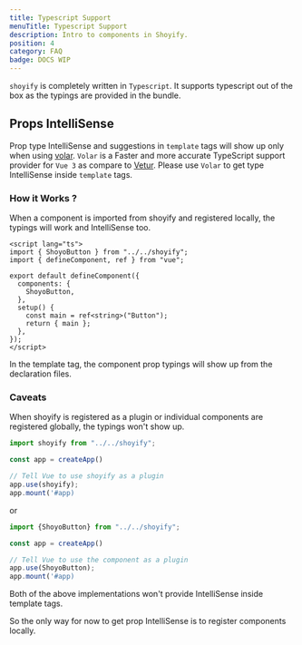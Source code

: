 ```yaml
---
title: Typescript Support
menuTitle: Typescript Support
description: Intro to components in Shoyify.
position: 4
category: FAQ
badge: DOCS WIP
---
```

`shoyify` is completely written in `Typescript`. It supports typescript out of the box as the typings are provided in the bundle. 

## Props IntelliSense 

Prop type IntelliSense and suggestions in `template` tags will show up only when using [volar](https://github.com/johnsoncodehk/volar). `Volar` is a Faster and more accurate TypeScript support provider for `Vue 3` as compare to [Vetur](https://vuejs.github.io/vetur/). Please use `Volar` to get type IntelliSense inside `template` tags.

### How it Works ?

When a component is imported from shoyify and registered locally, the typings will work and IntelliSense too.
```vue
<script lang="ts">
import { ShoyoButton } from "../../shoyify";
import { defineComponent, ref } from "vue";

export default defineComponent({
  components: {
    ShoyoButton,
  },
  setup() {
    const main = ref<string>("Button");
    return { main };
  },
});
</script>
```
In the template tag, the component prop typings will show up from the declaration files.

### Caveats

When shoyify is registered as a plugin or individual components are registered globally, the typings won't show up.

```typescript
import shoyify from "../../shoyify";

const app = createApp()

// Tell Vue to use shoyify as a plugin
app.use(shoyify);
app.mount('#app)
```
or
```typescript
import {ShoyoButton} from "../../shoyify";

const app = createApp()

// Tell Vue to use the component as a plugin
app.use(ShoyoButton);
app.mount('#app)
```
Both of the above implementations won't provide IntelliSense inside template tags.

So the only way for now to get prop IntelliSense is to register components locally.
